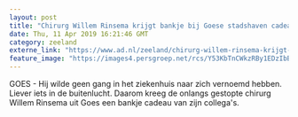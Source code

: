 ```yaml
---
layout: post
title: "Chirurg Willem Rinsema krijgt bankje bij Goese stadshaven cadeau: ‘Veel leuker dan een gang in het ziekenhuis’"
date: Thu, 11 Apr 2019 16:21:46 GMT
category: zeeland
externe_link: "https://www.ad.nl/zeeland/chirurg-willem-rinsema-krijgt-bankje-bij-goese-stadshaven-cadeau-veel-leuker-dan-een-gang-in-het-ziekenhuis~a5ce9ea6/"
feature_image: "https://images4.persgroep.net/rcs/Y53KbTnCWkzRBy1EDzIbBYsVKss/diocontent/145318706/_fitwidth/400/?appId=21791a8992982cd8da851550a453bd7f&quality=0.7"
---
```


GOES - Hij wilde geen gang in het ziekenhuis naar zich vernoemd hebben. Liever iets in de buitenlucht. Daarom kreeg de onlangs gestopte chirurg Willem Rinsema uit Goes een bankje cadeau van zijn collega's.
